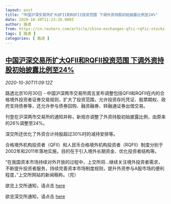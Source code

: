 ```yaml
---
layout: post
title: "中国沪深交易所扩大QFII和RQFII投资范围 下调外资持股初始披露比例至24%"
date: 2020-10-30T11:23:26.000Z
author: 路透
from: https://cn.reuters.com/article/china-exchanges-qfii-rqfii-stocks-1030-idCNKBS27F1KQ
tags: [ 路透 ]
categories: [ 路透 ]
---
```

<!--1604057006000-->
[中国沪深交易所扩大QFII和RQFII投资范围 下调外资持股初始披露比例至24%](https://cn.reuters.com/article/china-exchanges-qfii-rqfii-stocks-1030-idCNKBS27F1KQ)
------

<div>
<div><i>2020-10-30T11:09:12Z</i></div><p>路透北京10月30日 - 中国沪深两市交易所周五宣布调整包括QFII和RQFII在内的合格境外投资者证券交易规则，扩大了投资范围，允许投资存托凭证、股票期权、政府支持债券等，还允许参与债券回购、融资融券、转融通证券出借交易。</p><p>刊登在沪深两市交易所的通知并称，新规亦调整了外资持股初始披露比例，由原来的26%调整至24%。</p><p>深交所还优化了外资合计持股超过30%时的减持安排等。</p><p>合格境外机构投资者（QFII）和人民币合格境外机构投资者（RQFII）制度分别于2002年和2011年落地实施，目的在于引入境外长期资金、优化投资者结构等。</p><p>“在我国资本市场持续对外开放的过程中，上交所将...继续关注境外投资者需求，不断提升投资者服务，持续完善资本市场制度规则，提升外资参与A股市场的便利程度，”上交所网站的新闻稿称。（完）</p><p>欲览上交所通知，请点击 <a href="http://www.sse.com.cn/aboutus/mediacenter/hotandd/c/c_20201030_5250820.shtml">here</a></p><p>欲览深交所通知，请点击 <a href="http://www.szse.cn/aboutus/trends/news/t20201030_582827.html">here</a></p>
</div>
